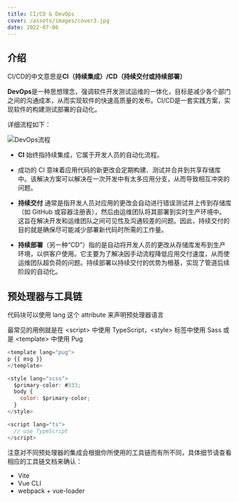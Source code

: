 ```yaml
---
title: CI/CD & DevOps
cover: /assets/images/cover3.jpg
date: 2022-07-06
---
```


## 介绍
CI/CD的中文意思是**CI（持续集成）/CD（持续交付或持续部署）**

**DevOps**是一种思想理念，强调软件开发测试运维的一体化，目标是减少各个部门之间的沟通成本，从而实现软件的快速高质量的发布。CI/CD是一套实践方案，实现软件的构建测试部署的自动化。

详细流程如下：

![DevOps流程](https://cdn.jsdelivr.net/gh/BZT2017/oss-img/202207061522373.png)


- **CI** 始终指持续集成，它属于开发人员的自动化流程。
 - 成功的 CI 意味着应用代码的新更改会定期构建、测试并合并到共享存储库中。该解决方案可以解决在一次开发中有太多应用分支，从而导致相互冲突的问题。

- **持续交付** 通常是指开发人员对应用的更改会自动进行错误测试并上传到存储库（如 GitHub 或容器注册表），然后由运维团队将其部署到实时生产环境中。这旨在解决开发和运维团队之间可见性及沟通较差的问题。因此，持续交付的目的就是确保尽可能减少部署新代码时所需的工作量。

- **持续部署**（另一种“CD”）指的是自动将开发人员的更改从存储库发布到生产环境，以供客户使用。它主要为了解决因手动流程降低应用交付速度，从而使运维团队超负荷的问题。持续部署以持续交付的优势为根基，实现了管道后续阶段的自动化。


## 预处理器与工具链
代码块可以使用 lang 这个 attribute 来声明预处理器语言

最常见的用例就是在 &lt;script> 中使用 TypeScript，&lt;style> 标签中使用 Sass 或是 &lt;template> 中使用 Pug

```js
<template lang="pug">
p {{ msg }}
</template>

<style lang="scss">
  $primary-color: #333;
  body {
    color: $primary-color;
  }
</style>

<script lang="ts">
  // use TypeScript
</script>
```

注意对不同预处理器的集成会根据你所使用的工具链而有所不同，具体细节请查看相应的工具链文档来确认：

- Vite
- Vue CLI
- webpack + vue-loader